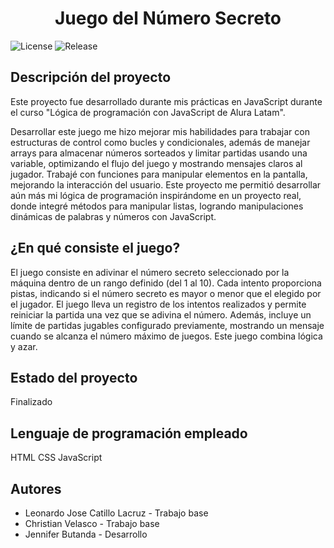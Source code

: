 <h1 align="center">Juego del Número Secreto</h1>

![License](https://img.shields.io/badge/license-AluraLatam-blue)
![Release](https://img.shields.io/badge/release-january-green)

<h2>Descripción del proyecto</h2>
<p>
  Este proyecto fue desarrollado durante mis prácticas en JavaScript durante el curso "Lógica de programación con JavaScript de Alura Latam".

  Desarrollar este juego me hizo mejorar mis habilidades para trabajar con estructuras de control como bucles y condicionales, además de manejar arrays para almacenar números sorteados y limitar partidas usando una variable, optimizando el flujo del juego y mostrando mensajes claros al jugador. Trabajé con funciones para manipular elementos en la pantalla, mejorando la interacción del usuario. Este proyecto me permitió desarrollar aún más mi lógica de programación inspirándome en un proyecto real, donde integré métodos para manipular listas, logrando manipulaciones dinámicas de palabras y números con JavaScript.
</p>

<h2>¿En qué consiste el juego?</h2>

<p>
  El juego consiste en adivinar el número secreto seleccionado por la máquina dentro de un rango definido (del 1 al 10). Cada intento proporciona pistas, indicando si el número secreto es mayor o menor que el elegido por el jugador. El juego lleva un registro de los intentos realizados y permite reiniciar la partida una vez que se adivina el número. Además, incluye un límite de partidas jugables configurado previamente, mostrando un mensaje cuando se alcanza el número máximo de juegos. Este juego combina lógica y azar. 
</p>

<h2>Estado del proyecto</h2>

<p>
  Finalizado
</p>

<h2>Lenguaje de programación empleado</h2>

<p>
  HTML
  CSS
  JavaScript
</p>

<h2>Autores</h2>

- Leonardo Jose Catillo Lacruz - Trabajo base
- Christian Velasco - Trabajo base
- Jennifer Butanda - Desarrollo
